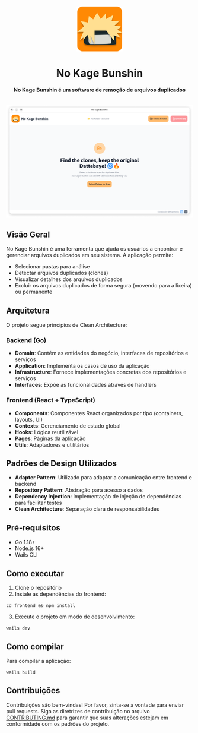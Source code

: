 <br>
<div align="center">
  <img src="./build/appicon.png" width="128"/>
  <h1 align="center">No Kage Bunshin</h1>
  <p align="center"><strong>No Kage Bunshin é um software de remoção de arquivos duplicados</strong></p>
  <br>
  <img src="./resources/preview.png" >
</div>

## Visão Geral

No Kage Bunshin é uma ferramenta que ajuda os usuários a encontrar e gerenciar arquivos duplicados em seu sistema. A aplicação permite:

- Selecionar pastas para análise
- Detectar arquivos duplicados (clones)
- Visualizar detalhes dos arquivos duplicados
- Excluir os arquivos duplicados de forma segura (movendo para a lixeira) ou permanente

## Arquitetura

O projeto segue princípios de Clean Architecture:

### Backend (Go)

- **Domain**: Contém as entidades do negócio, interfaces de repositórios e serviços
- **Application**: Implementa os casos de uso da aplicação
- **Infrastructure**: Fornece implementações concretas dos repositórios e serviços
- **Interfaces**: Expõe as funcionalidades através de handlers

### Frontend (React + TypeScript)

- **Components**: Componentes React organizados por tipo (containers, layouts, UI)
- **Contexts**: Gerenciamento de estado global
- **Hooks**: Lógica reutilizável
- **Pages**: Páginas da aplicação
- **Utils**: Adaptadores e utilitários

## Padrões de Design Utilizados

- **Adapter Pattern**: Utilizado para adaptar a comunicação entre frontend e backend
- **Repository Pattern**: Abstração para acesso a dados
- **Dependency Injection**: Implementação de injeção de dependências para facilitar testes
- **Clean Architecture**: Separação clara de responsabilidades

## Pré-requisitos

- Go 1.18+
- Node.js 16+
- Wails CLI

## Como executar

1. Clone o repositório
2. Instale as dependências do frontend:
```
cd frontend && npm install
```
3. Execute o projeto em modo de desenvolvimento:
```
wails dev
```

## Como compilar

Para compilar a aplicação:
```
wails build
```

## Contribuições

Contribuições são bem-vindas! Por favor, sinta-se à vontade para enviar pull requests.
Siga as diretrizes de contribuição no arquivo [CONTRIBUTING.md](CONTRIBUTING.md) para garantir que suas alterações estejam em conformidade com os padrões do projeto.

